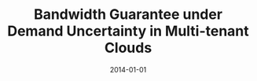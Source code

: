 ---
title: "Bandwidth Guarantee under Demand Uncertainty in Multi-tenant Clouds"
collection: publications
permalink: /publication/2014-01-01-Bandwidth-Guarantee-under-Demand-Uncertainty-in-Multi-tenant-Clouds
pubtype: conference
date: 2014-01-01
venue: 'In the proceedings of 2014 IEEE 34th International Conference on Distributed Computing Systems (ICDCS)'
authors:  Lei Yu,  Haiying Shen
citation: ' Lei Yu,  Haiying Shen, &quot;Bandwidth Guarantee under Demand Uncertainty in Multi-tenant Clouds.&quot; In the proceedings of 2014 IEEE 34th International Conference on Distributed Computing Systems (ICDCS), 2014.'
---